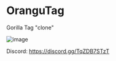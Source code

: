# OranguTag
Gorilla Tag "clone"

![image](https://user-images.githubusercontent.com/125091328/222957510-89462d8d-d84e-4649-90e2-5c91e59f4e7c.png)


Discord:
https://discord.gg/TqZDB7STzT
